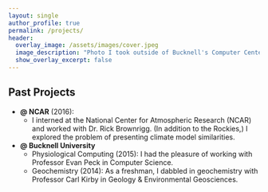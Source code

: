 ```yaml
---
layout: single
author_profile: true
permalink: /projects/
header:
  overlay_image: /assets/images/cover.jpeg
  image_description: "Photo I took outside of Bucknell's Computer Center"
  show_overlay_excerpt: false
---
```




## Past Projects

- __@ NCAR__ (2016): 
	- I interned at the National Center for Atmospheric Research (NCAR) and worked with Dr. Rick Brownrigg. (In addition to the Rockies,) I explored the problem of  presenting climate model similarities.
- __@ Bucknell University__
	- Physiological Computing (2015): I had the pleasure of working with Professor Evan Peck in Computer Science.
	- Geochemistry (2014): As a freshman, I dabbled in geochemistry with Professor Carl Kirby in Geology & Environmental Geosciences.
